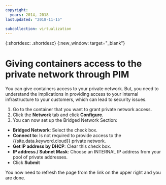 ```yaml
---
copyright:
  years: 2014, 2018
lastupdated: "2018-11-15"

subcollection: virtualization
---
```

{:shortdesc: .shortdesc}
{:new_window: target="_blank"}

# Giving containers access to the private network through PIM

You can give containers access to your private network. But, you need to understand the implications in providing access to your internal infrastructure to your customers, which can lead to security issues.

1. Go to the container that you want to grant private network access.
2. Click the **Network** tab and click **Configure**.
3. You can now set up the Bridged Network Section:
  * **Bridged Network**: Select the check box.
  * **Connect to**: Is not required to provide access to the {{site.data.keyword.cloud}} private network.
  * **Get IP address by DHCP**: Clear this check box.
  * **IP address / Subnet Mask**: Choose an INTERNAL IP address from your pool of private addresses.
  * Click **Submit**
  
You now need to refresh the page from the link on the upper right and you are done.
